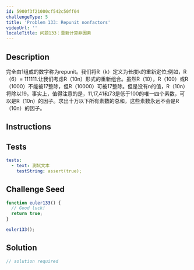 ```yaml
---
id: 5900f3f21000cf542c50ff04
challengeType: 5
title: 'Problem 133: Repunit nonfactors'
videoUrl: ''
localeTitle: 问题133：重新计算非因素
---
```


## Description
<section id="description">完全由1组成的数字称为repunit。我们将R（k）定义为长度k的重新定位;例如，R（6）= 111111.让我们考虑R（10n）形式的重新组合。虽然R（10），R（100）或R（1000）不能被17整除，但R（10000）可被17整除。但是没有n的值，R（10n）将除以19。事实上，值得注意的是，11,17,41和73是低于100的唯一四个素数，可以是R（10n）的因子。求出十万以下所有素数的总和，这些素数永远不会是R（10n）的因子。 </section>

## Instructions
<section id="instructions">
</section>

## Tests
<section id='tests'>

```yml
tests:
  - text: 測試文本
    testString: assert(true);

```

</section>

## Challenge Seed
<section id='challengeSeed'>

<div id='js-seed'>

```js
function euler133() {
  // Good luck!
  return true;
}

euler133();

```

</div>



</section>

## Solution
<section id='solution'>

```js
// solution required
```
</section>
